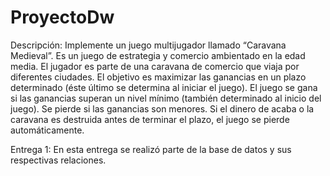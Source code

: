 # ProyectoDw

Descripción: Implemente un juego multijugador llamado “Caravana Medieval”. Es un juego de estrategia y comercio ambientado en la edad media. El jugador es parte de una caravana de comercio que viaja por diferentes ciudades. El objetivo es maximizar las ganancias en un plazo determinado (éste último se determina al iniciar el juego). El juego se gana si las ganancias superan un nivel mínimo (también determinado al inicio del juego). Se pierde si las ganancias son menores. Si el dinero de acaba o la caravana es destruida antes de terminar el plazo, el juego se pierde automáticamente.

Entrega 1: En esta entrega se realizó parte de la base de datos y sus respectivas relaciones.

